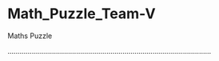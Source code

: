 # Math_Puzzle_Team-V
Maths Puzzle



.....................................................................................................
